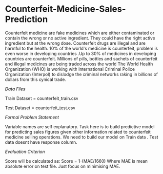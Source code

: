 # Counterfeit-Medicine-Sales-Prediction

Counterfeit medicine are fake medicines which are either contaminated or contain the wrong or no active ingredient. They could have the right active ingredient but at the wrong dose. Counterfeit drugs are illegal and are harmful to the health. 10% of the world's medicine is counterfeit, problem is even worse in developing countries .Up to 30% of medicines in developing countries are counterfeit.
Millions of pills, bottles and sachets of counterfeit and illegal medicines are being traded across the world The World Health Organization (WHO) is working with International Criminal Police Organization (Interpol) to dislodge the criminal networks raking in billions of dollars from this cynical trade.

*Data Files*

Train Dataset = counterfeit_train.csv

Test Dataset = counterfeit_test.csv

*Formal Problem Statement*

Variable names are self explanatory.
Task here is to build predictive model for predicting sales figures given other information related to counterfeit medicine selling operations. We need to build our model on Train data . Test data doesnt have response column.

*Evaluation Criterion*

Score will be calculated as:
Score = 1-(MAE/1660)
Where MAE is mean absolute error on test file. Just focus on minimising MAE.
